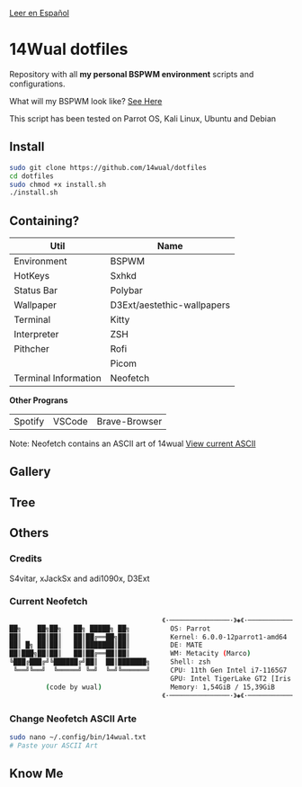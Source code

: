 [Leer en Español](https://GitHub.com/14wual/dotfiles/read/spanish.md)

# 14Wual dotfiles

Repository with all **my personal BSPWM environment** scripts and configurations.

What will my BSPWM look like? [See Here](https://github.com/14wual/dotfiles/main/README.md#gallery)

This script has been tested on Parrot OS, Kali Linux, Ubuntu and Debian

## Install

```bash
sudo git clone https://github.com/14wual/dotfiles
cd dotfiles
sudo chmod +x install.sh
./install.sh
```

## Containing?

<table>
	<thead>
		<tr>
			<th>Util</th>
			<th>Name</th>
		</tr>
	</thead>
	<tbody>
		<tr>
			<td>Environment</td>
			<td>BSPWM</td>
		</tr>
		<tr>
			<td>HotKeys</td>
			<td>Sxhkd</td>
		</tr>
		<tr>
			<td>Status Bar</td>
			<td>Polybar</td>
		</tr>
		<tr>
			<td>Wallpaper</td>
			<td>D3Ext/aestethic-wallpapers</td>
		</tr>
		<tr>
			<td>Terminal</td>
			<td>Kitty</td>
		</tr>
		<tr>
			<td>Interpreter</td>
			<td>ZSH</td>
		</tr>
		<tr>
			<td>Pithcher</td>
			<td>Rofi</td>
		</tr>
		<tr>
			<td></td>
			<td>Picom</td>
		</tr>
		<tr>
			<td>Terminal Information</td>
			<td>Neofetch</td>
		</tr>
	</tbody>
</table>

**Other Prograns**

<table>
	<tbody>
		<tr>
			<td>Spotify</td>
			<td>VSCode</td>
			<td>Brave-Browser</td>
		</tr>
	</tbody>
</table>

Note: Neofetch contains an ASCII art of 14wual [View current ASCII](https://github.com/14wual/dotfiles/blob/main/README.md#current-neofetch)

## Gallery

## Tree

## Others

### Credits
S4vitar, xJackSx and adi1090x, D3Ext


### Current Neofetch

```bash
                                      《·───────────────·》◈《·──────────────·  
██╗    ██╗██╗   ██╗ █████╗ ██╗          OS᛬ Parrot 
██║    ██║██║   ██║██╔══██╗██║          Kernel᛬ 6.0.0-12parrot1-amd64 
██║ █╗ ██║██║   ██║███████║██║          DE᛬ MATE 
██║███╗██║██║   ██║██╔══██║██║          WM᛬ Metacity (Marco) 
╚███╔███╔╝╚██████╔╝██║  ██║███████╗     Shell᛬ zsh 
 ╚══╝╚══╝  ╚═════╝ ╚═╝  ╚═╝╚══════╝     CPU᛬ 11th Gen Intel i7-1165G7 
                                        GPU᛬ Intel TigerLake GT2 [Iris Xe Graph 
         (code by wual)                 Memory᛬ 1,54GiB / 15,39GiB 
                                      《·───────────────·》◈《·───────────────  
```

### Change Neofetch ASCII Arte

```bash
sudo nano ~/.config/bin/14wual.txt
# Paste your ASCII Art 
```

## Know Me

